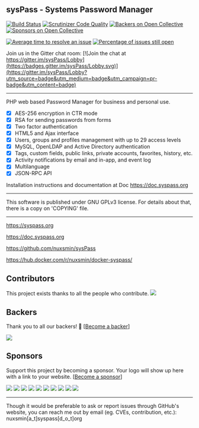 ## sysPass - Systems Password Manager

[![Build Status](https://travis-ci.org/nuxsmin/sysPass.svg?branch=master)](https://travis-ci.org/nuxsmin/sysPass)  [![Scrutinizer Code Quality](https://scrutinizer-ci.com/g/nuxsmin/sysPass/badges/quality-score.png?b=master)](https://scrutinizer-ci.com/g/nuxsmin/sysPass/?branch=master) [![Backers on Open Collective](https://opencollective.com/sysPass/backers/badge.svg)](#backers) [![Sponsors on Open Collective](https://opencollective.com/sysPass/sponsors/badge.svg)](#sponsors)

[![Average time to resolve an issue](http://isitmaintained.com/badge/resolution/nuxsmin/sysPass.svg)](http://isitmaintained.com/project/nuxsmin/sysPass "Average time to resolve an issue") [![Percentage of issues still open](http://isitmaintained.com/badge/open/nuxsmin/sysPass.svg)](http://isitmaintained.com/project/nuxsmin/sysPass "Percentage of issues still open")

Join us in the Gitter chat room:  [![Join the chat at https://gitter.im/sysPass/Lobby](https://badges.gitter.im/sysPass/Lobby.svg)](https://gitter.im/sysPass/Lobby?utm_source=badge&utm_medium=badge&utm_campaign=pr-badge&utm_content=badge) 

---

PHP web based Password Manager for business and personal use.

- [x] AES-256 encryption in CTR mode
- [x] RSA for sending passwords from forms
- [x] Two factor authentication
- [x] HTML5 and Ajax interface
- [x] Users, groups and profiles management with up to 29 access levels
- [x] MySQL, OpenLDAP and Active Directory authentication
- [x] Tags, custom fields, public links, private accounts, favorites, history, etc.
- [x] Activity notifications by email and in-app, and event log
- [x] Multilanguage
- [x] JSON-RPC API

Installation instructions and documentation at Doc https://doc.syspass.org

----

This software is published under GNU GPLv3 license. For details about that, there is
a copy on 'COPYING' file.

----

https://syspass.org

https://doc.syspass.org

https://github.com/nuxsmin/sysPass

https://hub.docker.com/r/nuxsmin/docker-syspass/

## Contributors

This project exists thanks to all the people who contribute. 
<a href="https://github.com/nuxsmin/sysPass/graphs/contributors"><img src="https://opencollective.com/sysPass/contributors.svg?width=890&button=false" /></a>


## Backers

Thank you to all our backers! 🙏 [[Become a backer](https://opencollective.com/sysPass#backer)]

<a href="https://opencollective.com/sysPass#backers" target="_blank"><img src="https://opencollective.com/sysPass/backers.svg?width=890"></a>


## Sponsors

Support this project by becoming a sponsor. Your logo will show up here with a link to your website. [[Become a sponsor](https://opencollective.com/sysPass#sponsor)]

<a href="https://opencollective.com/sysPass/sponsor/0/website" target="_blank"><img src="https://opencollective.com/sysPass/sponsor/0/avatar.svg"></a>
<a href="https://opencollective.com/sysPass/sponsor/1/website" target="_blank"><img src="https://opencollective.com/sysPass/sponsor/1/avatar.svg"></a>
<a href="https://opencollective.com/sysPass/sponsor/2/website" target="_blank"><img src="https://opencollective.com/sysPass/sponsor/2/avatar.svg"></a>
<a href="https://opencollective.com/sysPass/sponsor/3/website" target="_blank"><img src="https://opencollective.com/sysPass/sponsor/3/avatar.svg"></a>
<a href="https://opencollective.com/sysPass/sponsor/4/website" target="_blank"><img src="https://opencollective.com/sysPass/sponsor/4/avatar.svg"></a>
<a href="https://opencollective.com/sysPass/sponsor/5/website" target="_blank"><img src="https://opencollective.com/sysPass/sponsor/5/avatar.svg"></a>
<a href="https://opencollective.com/sysPass/sponsor/6/website" target="_blank"><img src="https://opencollective.com/sysPass/sponsor/6/avatar.svg"></a>
<a href="https://opencollective.com/sysPass/sponsor/7/website" target="_blank"><img src="https://opencollective.com/sysPass/sponsor/7/avatar.svg"></a>
<a href="https://opencollective.com/sysPass/sponsor/8/website" target="_blank"><img src="https://opencollective.com/sysPass/sponsor/8/avatar.svg"></a>
<a href="https://opencollective.com/sysPass/sponsor/9/website" target="_blank"><img src="https://opencollective.com/sysPass/sponsor/9/avatar.svg"></a>

---

Though it would be preferable to ask or report issues through GitHub's website, you can reach me out by email (eg. CVEs, contribution, etc.): nuxsmin[a_t]syspass[d_o_t]org  
